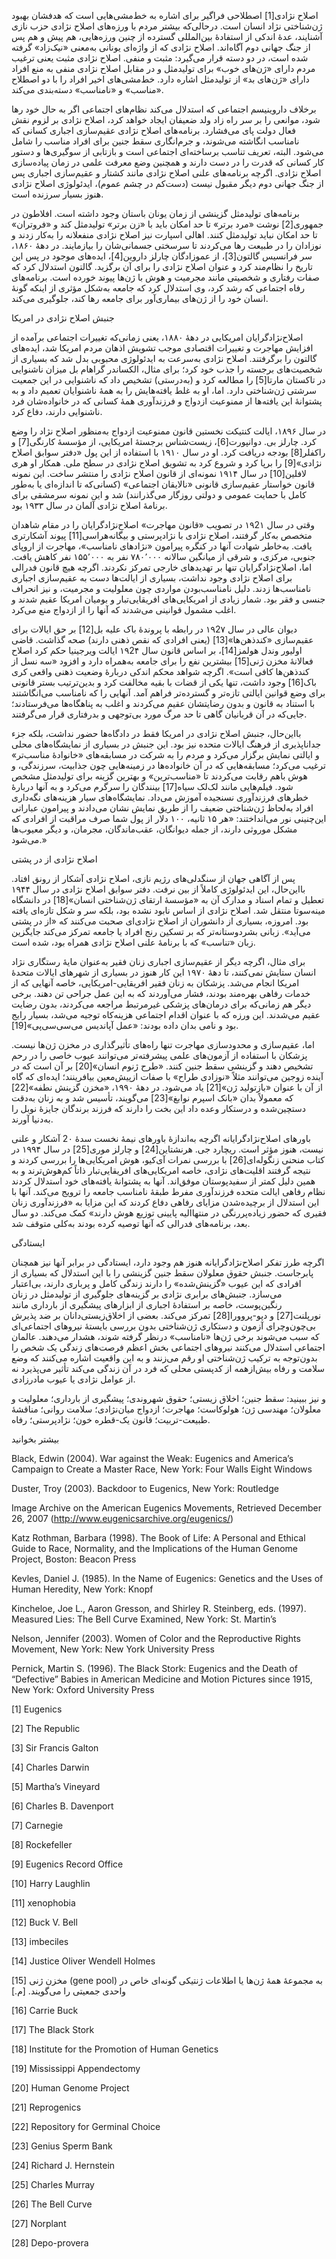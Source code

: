   اصلاح نژادی[1] اصطلاحی فراگیر برای اشاره به خط‌مشی‌هایی است که هدفشان بهبود ژن‌شناختی نژاد انسان است. درحالی‌که بیشتر مردم با ورزه‌های اصلاح نژادی حزب نازی آشنایند، عدۀ اندکی از استفادهٔ بین‌المللی گسترده از چنین ورزه‌هایی، هم پیش و هم پس از جنگ جهانی دوم آگاه‌اند. اصلاح نژادی که از واژه‌ای یونانی به‌معنی «نیک‌زاد» گرفته شده است، در دو دسته قرار می‌گیرد: مثبت و منفی. اصلاح نژادی مثبت یعنی ترغیب مردم دارای «ژن‌های خوب» برای تولیدمثل و در مقابل اصلاح نژادی منفی به منع افراد دارای «ژن‌های بد» از تولیدمثل اشاره دارد. خط‌مشی‌های اخیر افراد را با دو اصطلاح «مناسب» و «نامناسب» دسته‌بندی می‌کند.

برخلاف داروینیسم اجتماعی که استدلال می‌کند نظام‌های اجتماعی اگر به حال خود رها شود، موانعی را بر سر راه زاد ولد ضعیفان ایجاد خواهد کرد، اصلاح نژادی بر لزوم نقش فعال دولت پای می‌فشارد. برنامه‌های اصلاح نژادی عقیم‌سازی اجباری کسانی که نامناسب انگاشته می‌شوند، و جرم‌انگاری سقط جنین برای افراد مناسب را شامل می‌شود. البته، تعریف تناسب برساخته‌ای اجتماعی است و بازتابی از سوگیری‌ها و دستور کار کسانی که قدرت را در دست دارند و همچنین وضع معرفت علمی در زمان پیاده‌سازی اصلاح نژادی. اگرچه برنامه‌های علنی اصلاح نژادی مانند کشتار و عقیم‌سازی اجباری پس از جنگ جهانی دوم دیگر مقبول نیست (دست‌کم در چشم عموم)، ایدئولوژی اصلاح نژادی هنوز بسیار سرزنده است.

 برنامه‌های تولیدمثل گزینشی از زمان یونان باستان وجود داشته است. افلاطون در جمهوری[2] نوشت «مرد برتر» تا حد امکان باید با «زن برتر» تولیدمثل کند و «فروتران» تا حد امکان نباید تولیدمثل کنند. اهالی اسپارت نیز اصلاح نژادی منفعلانه را به‌کار زدند و نوزادان را در طبیعت رها می‌کردند تا سرسختی جسمانی‌شان را بیازمایند. در دههٔ ۱۸۶۰، سر فرانسیس گالتون[3]، از عموزادگان چارلز داروین[4]، ایده‌های موجود در پس این تاریخ را نظام‌مند کرد و عنوان اصلاح نژادی را برای آن برگزید. گالتون استدلال کرد که صفات رفتاری و شخصیتی مانند مجرمیت و هوش با ژن‌ها پیوند خورده است. برنامه‌های رفاه اجتماعی که رشد کرد، وی استدلال کرد که جامعه به‌شکل مؤثری از اینکه گونهٔ انسان خود را از ژن‌های بیماری‌آور برای جامعه رها کند، جلوگیری می‌کند.

 جنبش اصلاح نژادی در امریکا

 اصلاح‌نژادگرایان امریکایی در دههٔ ۱۸۸۰، یعنی زمانی‌که تغییرات اجتماعی برآمده از افزایش مهاجرت و تغییرات اقتصادی موجب تشویش اذهان مردم امریکا شد، ایده‌های گالتون را برگرفتند. اصلاح نژادی به‌سرعت به ایدئولوژی محبوبی بدل شد که بسیاری از شخصیت‌های برجسته را جذب خود کرد؛ برای مثال، الکساندر گراهام بل میزان ناشنوایی در تاکستان مارتا[5] را مطالعه کرد و (به‌درستی) تشخیص داد که ناشنوایی در این جمعیت سرشتی ژن‌شناختی دارد. اما، او به غلط یافته‌هایش را به همۀ ناشنوایان تعمیم داد و به پشتوانۀ این یافته‌ها از ممنوعیت ازدواج و فرزندآوری همهٔ کسانی که در خانواده‌شان فرد ناشنوایی دارند، دفاع کرد.

 در سال ۱۸۹۶، ایالت کنتیکت نخستین قانون ممنوعیت ازدواج به‌منظور اصلاح نژاد را وضع کرد. چارلز بی. دوانپورت[6]، زیست‌شناس برجستۀ امریکایی، از مؤسسۀ کارنگی[7] و راکفلر[8] بودجه دریافت کرد. او در سال ۱۹۱۰ با استفاده از این پول «دفتر سوابق اصلاح نژادی»[9] را برپا کرد و شروع کرد به تشویق اصلاح نژادی در سطح ملی. همکار او هری لافلین[10] در سال ۱۹۱۴ نمونه‌ای از قانون اصلاح نژادی را منتشر ساخت. این نمونه قانون خواستار عقیم‌سازی قانونی «نالایقان اجتماعی» (کسانی‌که تا اندازه‌ای یا به‌طور کامل با حمایت عمومی و دولتی روزگار می‌گذرانند) شد و این نمونه سرمشقی برای برنامهٔ اصلاح نژادی آلمان در سال ۱۹۳۳ بود.

 وقتی در سال ۱۹2۱ در تصویب «قانون مهاجرت» اصلاح‌نژادگرایان را در مقام شاهدان متخصص به‌کار گرفتند، اصلاح نژادی با نژادپرستی و بیگانه‌هراسی[11] پیوند آشکارتری یافت. به‌خاطر شهادت آنها در کنگره پیرامون «نژادهای نامناسب»، مهاجرت از اروپای جنوبی، مرکزی، و شرقی از میانگین سالانه ۷۸۰٬۰۰۰ نفر به ۱۵۵٬۰۰۰ نفر کاهش یافت. اما، اصلاح‌نژادگرایان تنها بر تهدیدهای خارجی تمرکز نکردند. اگرچه هیچ قانون فدرالی برای اصلاح نژادی وجود نداشت، بسیاری از ایالت‌ها دست به عقیم‌سازی اجباری نامناسب‌ها زدند. دلیل نامناسب‌بودن مواردی چون معلولیت و مجرمیت، و نیز انحراف جنسی و فقر بود. شمار زیادی از امریکایی‌های افریقایی‌تبار و بومیان امریکا عقیم شدند و اغلب مشمول قوانینی می‌شدند که آنها را از ازدواج منع می‌کرد.

 دیوان عالی در سال ۱۹2۷ در رابطه با پروندهٔ باک علیه بل[12] بر حق ایالات برای عقیم‌سازی «کندذهن‌ها»[13] (یعنی افرادی که نقص ذهنی دارند) صحه گذاشت. قاضی اولیور وندل هولمز[14]، بر اساس قانون سال ۱۹2۴ ایالت ویرجینیا حکم کرد اصلاح فعالانۀ مخزن ژنی[15] بیشترین نفع را برای جامعه به‌همراه دارد و افزود «سه نسل از کندذهن‌ها کافی است». اگرچه شواهد محکم اندکی دربارۀ وضعیت ذهنی واقعی کری باک[16] وجود داشت، تنها یکی از قضات با بقیه مخالفت کرد و بدین‌ترتیب بستر قانونی برای وضع قوانین ایالتی تازه‌تر و گسترده‌تر فراهم آمد. آنهایی را که نامناسب می‌انگاشتند با استناد به قانون و بدون رضایتشان عقیم می‌کردند و اغلب به پناهگاه‌ها می‌فرستادند؛ جایی‌که در آن قربانیان گاهی تا حد مرگ مورد بی‌توجهی و بدرفتاری قرار می‌گرفتند.

 بااین‌حال، جنبش اصلاح نژادی در امریکا فقط در دادگاه‌ها حضور نداشت، بلکه جزء جداناپذیری از فرهنگ ایالات متحده نیز بود. این جنبش در بسیاری از نمایشگاه‌های محلی و ایالتی نمایش برگزار می‌کرد و مردم را به شرکت در مسابقه‌های «خانوادهٔ مناسب‌تر» ترغیب می‌کرد؛ مسابقه‌هایی که در آن خانواده‌ها در زمینه‌هایی چون جذابیت، سرزندگی، و هوش باهم رقابت می‌کردند تا «مناسب‌ترین» و بهترین گزینه برای تولیدمثل مشخص شود. فیلم‌هایی مانند لک‌لک سیاه[17] بینندگان را سرگرم می‌کرد و به آنها دربارهٔ خطرهای فرزندآوری نسنجیده آموزش می‌داد. نمایشگاه‌های سیار هزینه‌های نگه‌داری افراد به‌لحاظ ژن‌شناختی ضعیف را از طریق نمایش نشان می‌دادند و پیرامون عباراتی این‌چنینی نور می‌انداختند: «هر ۱۵ ثانیه، ۱۰۰ دلار از پول شما صرف مراقبت از افرادی که مشکل موروثی دارند، از جمله دیوانگان، عقب‌ماندگان، مجرمان، و دیگر معیوب‌ها می‌شود.»

اصلاح نژادی از در پشتی

 پس از آگاهی جهان از سنگدلی‌های رژیم نازی، اصلاح نژادی آشکار از رونق افتاد. بااین‌حال، این ایدئولوژی کاملاً از بین نرفت. دفتر سوابق اصلاح نژادی در سال ۱۹۴۴ تعطیل و تمام اسناد و مدارک آن به «مؤسسۀ ارتقای ژن‌شناختی انسان»[18] در دانشگاه مینه‌سوتا منتقل شد. اصلاح نژادی از اساس نابود نشده بود، بلکه سر و شکل تازه‌ای یافته بود. امروزه، بسیاری از دانشوران از اصلاح نژادی‌ای صحبت می‌کنند که «از در پشتی می‌آید». زبانی بشردوستانه‌تر که بر تسکین رنج افراد یا جامعه تمرکز می‌کند جایگزین زبان «تناسب» که با برنامهٔ علنی اصلاح نژادی همراه بود، شده است.

 برای مثال، اگرچه دیگر از عقیم‌سازی اجباری زنان فقیر به‌عنوان مایهٔ رستگاری نژاد انسان ستایش نمی‌کنند، تا دههٔ ۱۹۷۰ این کار هنوز در بسیاری از شهرهای ایالات متحدهٔ امریکا انجام می‌شد. پزشکان به زنان فقیر افریقایی-امریکایی، خاصه آنهایی که از خدمات رفاهی بهره‌مند بودند، فشار می‌آوردند که به این عمل جراحی تن دهند. برخی دیگر هم زمانی‌که برای درمان‌های پزشکی غیرمرتبط مراجعه می‌کردند، بدون رضایت عقیم می‌شدند. این ورزه که با عنوان اقدام اجتماعی هزینه‌کاه توجیه می‌شد، بسیار رایج بود و نامی بدان داده بودند: «عمل آپاندیس می‌سی‌سی‌پی»[19].

 اما، عقیم‌سازی و محدودسازی مهاجرت تنها راه‌های تأثیرگذاری در مخزن ژن‌ها نیست. پزشکان با استفاده از آزمون‌های علمی پیشرفته‌تر می‌توانند عیوب خاصی را در رحم تشخیص دهند و گزینشی سقط جنین کنند. «طرح ژنوم انسان»[20] بر آن است که در آینده زوجین می‌توانند مثلاً «نوزادی طراح» با صفات ازپیش‌معین بیافرینند؛ ایده‌ای که گاه از آن با عنوان «بازتولید ژن»[21] یاد می‌شود. در دهۀ ۱۹۹۰، «مخزن گزینش نطفه»[22] که معمولاً بدان «بانک اسپرم نوابغ»[23] می‌گویند، تأسیس شد و به زنان به‌دقت دستچین‌شده و درستکار وعده داد این بخت را دارند که فرزند برندگان جایزهٔ نوبل را به‌دنیا آورند.

 باورهای اصلاح‌نژادگرایانه اگرچه به‌اندازهٔ باورهای نیمۀ نخست سدۀ 2۰ آشکار و علنی نیست، هنوز مؤثر است. ریچارد جی. هرنشتاین[24] و چارلز موری[25] در سال ۱۹۹۴ در کتاب منحنی زنگوله‌ای[26] با بررسی نمرات آی‌کیو، هوش امریکایی‌ها را بررسی کردند و نتیجه گرفتند اقلیت‌های نژادی، خاصه امریکایی‌های افریقایی‌تبار ذاتاً کم‌هوش‌ترند و به همین دلیل کمتر از سفیدپوستان موفق‌اند. آنها به پشتوانۀ یافته‌های خود استدلال کردند نظام رفاهی ایالت متحده فرزندآوری مفرط طبقهٔ نامناسب جامعه را ترویج می‌کند. آنها با این استدلال از برچیده‌شدن مزایای رفاهی دفاع کردند که این مزایا به «فرزندآوری زنان فقیری که حضور زیاده‌پررنگی در منتهاالیه پایینی توزیع هوش دارند» کمک می‌کند. دو سال بعد، برنامه‌های فدرالی که آنها توصیه کرده بودند به‌کلی متوقف شد.

ایستادگی

 اگرچه طرز تفکر اصلاح‌نژادگرایانه هنوز هم وجود دارد، ایستادگی در برابر آنها نیز همچنان پابرجاست. جنبش حقوق معلولان سقط جنین گزینشی را با این استدلال که بسیاری از افرادی که این عیوب «گزینش‌شده» را دارند زندگی کامل و پرباری دارند، بی‌اعتبار می‌سازد. جنبش‌های برابری نژادی بر گزینه‌های جلوگیری از تولیدمثل در زنان رنگین‌پوست، خاصه بر استفادهٔ اجباری از ابزارهای پیشگیری از بارداری مانند نورپلنت[27] و دپو-پروورا[28] تمرکز می‌کند. بعضی از اخلاق‌زیستی‌دانان بر ضد پذیرش بی‌چون‌وچرای آزمون و دستکاری ژن‌شناختی بدون بررسی بایستۀ نیروهای اجتماعی‌ای که سبب می‌شوند برخی ژن‌ها «نامناسب» درنظر گرفته شوند، هشدار می‌دهند. عالمان اجتماعی استدلال می‌کنند نیروهای اجتماعی بخش اعظم فرصت‌های زندگی یک شخص را بدون‌توجه به ترکیب ژن‌شناختی او رقم می‌زنند و به این واقعیت اشاره می‌کنند که وضع سلامت و رفاه بیش‌ازهمه از کدپستی محلی که فرد در آن زندگی می‌کند تأثیر می‌پذیرد نه از عوامل نژادی یا عیوب مادرزادی.

و نیز ببینید: سقط جنین؛ اخلاق زیستی؛ حقوق شهروندی؛ پیشگیری از بارداری؛ معلولیت و معلولان؛ مهندسی ژن؛ هولوکاست؛ مهاجرت؛ ازدواج میان‌نژادی؛ سلامت روانی؛ مناقشۀ طبیعت-تربیت؛ قانون یک-قطره خون؛ نژادپرستی؛ رفاه.

بیشتر بخوانید

Black, Edwin (2004). War against the Weak: Eugenics and America’s Campaign to Create a Master Race, New York: Four Walls Eight Windows

Duster, Troy (2003). Backdoor to Eugenics, New York: Routledge

Image Archive on the American Eugenics Movements, Retrieved December 26, 2007 (http://www.eugenicsarchive.org/eugenics/)

Katz Rothman, Barbara (1998). The Book of Life: A Personal and Ethical Guide to Race, Normality, and the Implications of the Human Genome Project, Boston: Beacon Press

Kevles, Daniel J. (1985). In the Name of Eugenics: Genetics and the Uses of Human Heredity, New York: Knopf

Kincheloe, Joe L., Aaron Gresson, and Shirley R. Steinberg, eds. (1997). Measured Lies: The Bell Curve Examined, New York: St. Martin’s

Nelson, Jennifer (2003). Women of Color and the Reproductive Rights Movement, New York: New York University Press

Pernick, Martin S. (1996). The Black Stork: Eugenics and the Death of “Defective” Babies in American Medicine and Motion Pictures since 1915, New York: Oxford University Press

 [1] Eugenics 

[2] The Republic

[3] Sir Francis Galton

[4] Charles Darwin

[5] Martha’s Vineyard

[6] Charles B. Davenport

[7] Carnegie

[8] Rockefeller

[9] Eugenics Record Office

[10] Harry Laughlin

[11] xenophobia

[12] Buck V. Bell

[13] imbeciles

[14] Justice Oliver Wendell Holmes

[15] مخزن ژنی (gene pool) به مجموعۀ همۀ ژن‌ها یا اطلاعات ژنتیکی گونه‌ای خاص در واحدی جمعیتی را می‌گویند. [م.]

[16] Carrie Buck

[17] The Black Stork

[18] Institute for the Promotion of Human Genetics

[19] Mississippi Appendectomy

[20] Human Genome Project

[21] Reprogenics

[22] Repository for Germinal Choice

[23] Genius Sperm Bank

[24] Richard J. Hernstein

[25] Charles Murray

[26] The Bell Curve

[27] Norplant

[28] Depo-provera

 

 

 

 